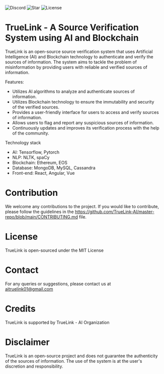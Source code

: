 <div class="w3-show-inline-block">
    <div class="w3-bar">
      <img alt="Discord" src="https://img.shields.io/discord/1076224231148363776">
      <img alt="Star" src="https://img.shields.io/github/stars/TrueLink-AI/master-repo?style=social">
      <img alt="License" src="https://img.shields.io/github/license/TrueLink-AI/master-repo">
    </div>
  </div>

# TrueLink - A Source Verification System using AI and Blockchain

TrueLink is an open-source source verification system that uses Artificial Intelligence (AI) and Blockchain technology to authenticate and verify the sources of information. The system aims to tackle the problem of misinformation by providing users with reliable and verified sources of information.

Features:

* Utilizes AI algorithms to analyze and authenticate sources of information.
* Utilizes Blockchain technology to ensure the immutability and security of the verified sources.
* Provides a user-friendly interface for users to access and verify sources of information.
* Allows users to flag and report any suspicious sources of information.
* Continuously updates and improves its verification process with the help of the community.

Technology stack

* AI: Tensorflow, Pytorch
* NLP: NLTK, spaCy
* Blockchain: Ethereum, EOS
* Database: MongoDB, MySQL, Cassandra
* Front-end: React, Angular, Vue

# Contribution
We welcome any contributions to the project. If you would like to contribute, please follow the guidelines in the https://github.com/TrueLink-AI/master-repo/blob/main/CONTRIBUTING.md file.

# License
TrueLink is open-sourced under the MIT License

# Contact
For any queries or suggestions, please contact us at aitruelink01@gmail.com

# Credits
TrueLink is supported by TrueLink - AI Organization

# Disclaimer
TrueLink is an open-source project and does not guarantee the authenticity of the sources of information. The use of the system is at the user's discretion and responsibility.
